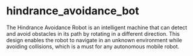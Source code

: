# hindrance_avoidance_bot
The Hindrance Avoidance Robot is an intelligent machine that can detect and avoid obstacles in its path by rotating in a different direction. This design enables the robot to navigate in an unknown environment while avoiding collisions, which is a must for any autonomous mobile robot.
